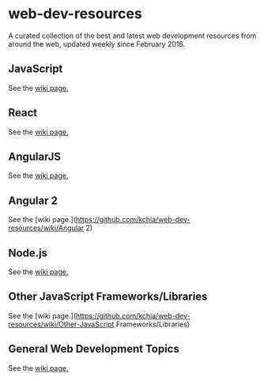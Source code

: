 # web-dev-resources
A curated collection of the best and latest web development resources from around the web, updated weekly since February 2016.

## JavaScript
See the [wiki page.](https://github.com/kchia/web-dev-resources/wiki/JavaScript)

## React
See the [wiki page.](https://github.com/kchia/web-dev-resources/wiki/React)

## AngularJS
See the [wiki page.](https://github.com/kchia/web-dev-resources/wiki/AngularJS)

## Angular 2
See the [wiki page.](https://github.com/kchia/web-dev-resources/wiki/Angular 2)

## Node.js
See the [wiki page.](https://github.com/kchia/web-dev-resources/wiki/Node.js)

## Other JavaScript Frameworks/Libraries
See the [wiki page.](https://github.com/kchia/web-dev-resources/wiki/Other-JavaScript Frameworks/Libraries)

## General Web Development Topics
See the [wiki page.](https://github.com/kchia/web-dev-resources/wiki/General-Web-Development-Topics)
